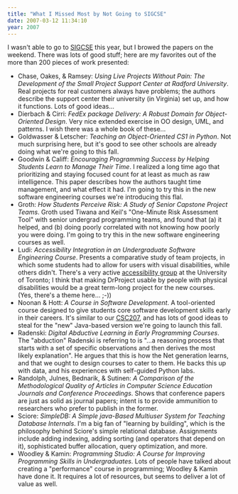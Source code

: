```yaml
---
title: "What I Missed Most by Not Going to SIGCSE"
date: 2007-03-12 11:34:10
year: 2007
---
```

I wasn't able to go to <a href="http://www.cs.potsdam.edu/sigcse07/">SIGCSE</a> this year, but I browed the papers on the weekend.  There was lots of good stuff; here are my favorites out of the more than 200 pieces of work presented:
<ul>
	<li>Chase, Oakes, & Ramsey: <em>Using Live Projects Without Pain: The Development of the Small Project Support Center at Radford University</em>. Real projects for real customers always have problems; the authors describe the support center their university (in Virginia) set up, and how it functions.  Lots of good ideas...</li>
	<li>Dierbach & Cirri: <em>FedEx package Delivery: A Robust Domain for Object-Oriented Design</em>. Very nice extended exercise in OO design, UML, and patterns.  I wish there was a whole book of these...</li>
	<li>Goldwasser & Letscher: <em>Teaching an Object-Oriented CS1 in Python</em>. Not much surprising here, but it's good to see other schools are already doing what we're going to this fall.</li>
	<li>Goodwin & Califf: <em>Encouraging Programming Success by Helping Students Learn to Manage Their Time</em>. I realized a long time ago that prioritizing and staying focused count for at least as much as raw intelligence. This paper describes how the authors taught time management, and what effect it had. I'm going to try this in the new software engineering courses we're introducing this flal.</li>
	<li>Groth: <em>How Students Perceive Risk: A Study of Senior Capstone Project Teams</em>. Groth used Tiwana and Keil's "One-Minute Risk Assessment Tool" with senior undergrad programming teams, and found that (a) it helped, and (b) doing poorly correlated with not knowing how poorly you were doing.  I'm going to try this in the new software engineering courses as well.</li>
	<li>Ludi: <em>Accessibility Integration in an Undergraduate Software Engineering Course</em>. Presents a comparative study of team projects, in which some students had to allow for users with visual disabilities, while others didn't. There's a very active <a href="http://www.utoronto.ca/atrc/">accessibility group</a> at the University of Toronto; I think that making DrProject usable by people with physical disabilities would be a great term-long project for the new courses.  (Yes, there's a theme here... ;-))</li>
	<li>Noonan & Hott: <em>A Course in Software Development</em>. A tool-oriented course designed to give students core software development skills early in their careers.  It's similar to our <a href="http://www.cs.toronto.edu/~csc207h">CSC207</a>, and has lots of good ideas to steal for the "new" Java-based version we're going to launch this fall.</li>
	<li>Radenski: <em>Digital Abductive Learning in Early Programming Courses</em>. The "abduction" Radenski is referring to is "...a reasoning process that starts with a set of specific observations and then derives the most likely explanation".  He argues that this is how the Net generation learns, and that we ought to design courses to cater to them.  He backs this up with data, and his experiences with self-guided Python labs.</li>
	<li>Randolph, Julnes, Bednarik, & Sutinen: <em>A Comparison of the Methodological Quality of Articles in Computer Science Education Journals and Conference Proceedings</em>.  Shows that conference papers are just as solid as journal papers; intent is to provide ammunition to researchers who prefer to publish in the former.</li>
	<li>Sciore: <em>SimpleDB: A Simple java-Based Multiuser System for Teaching Database Internals</em>. I'm a big fan of "learning by building", which is the philosophy behind Sciore's simple relational database. Assignments include adding indexing, adding sorting (and operators that depend on it), sophisticated buffer allocation, query optimization, and more.</li>
	<li>Woodley & Kamin: <em>Programming Studio: A Course for Improving Programming Skills in Undergraduates</em>. Lots of people have talked about creating a "performance" course in programming; Woodley & Kamin have done it.  It requires a lot of resources, but seems to deliver a lot of value as well.</li>
</ul>
